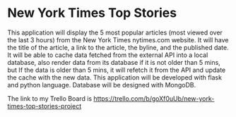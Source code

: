 # New York Times Top Stories
This application will display the 5 most popular articles (most viewed over the last 3 hours) 
from the New York Times nytimes.com website. 
It will have the title of the article, a link to the article, the byline, and the published date.
It will be able to cache data fetched from the external API into a local database, also render data from its database 
if it is not older than 5 mins, but If the data is older than 5 mins, 
it will refetch it from the API and update the cache with the new data.
This application will be developed with flask and python language.
Database will be designed with MongoDB.

The link to my Trello Board is https://trello.com/b/goXf0uUb/new-york-times-top-stories-project
